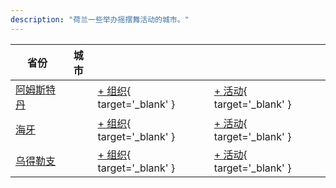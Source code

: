 ```yaml
---
description: "荷兰一些举办摇摆舞活动的城市。"
---
```


| 省份 | 城市 | | |
| --- | --- | --- | --- |
| [阿姆斯特丹](by_city.md#amsterdam) | | [+ 组织](https://github.com/swingdance/orgs/issues/new?assignees=&labels=add+org&projects=&template=02-add_entity.yml&title=%5Bnl%5D%20%3CName%3E&region=nl&province=Amsterdam&city=Amsterdam){ target='_blank' } | [+ 活动](https://github.com/swingdance/events/issues/new?assignees=&labels=add+event&projects=&template=02-add_entity.yml&title=%5B2024%2Fnl%5D%20%3CName%3E&region=nl&province=Amsterdam&city=Amsterdam&org_id=&date_starts=2024-&date_ends=2024-){ target='_blank' } |
| [海牙](by_city.md#the-hague) | | [+ 组织](https://github.com/swingdance/orgs/issues/new?assignees=&labels=add+org&projects=&template=02-add_entity.yml&title=%5Bnl%5D%20%3CName%3E&region=nl&province=The%20Hague&city=The%20Hague){ target='_blank' } | [+ 活动](https://github.com/swingdance/events/issues/new?assignees=&labels=add+event&projects=&template=02-add_entity.yml&title=%5B2024%2Fnl%5D%20%3CName%3E&region=nl&province=The%20Hague&city=The%20Hague&org_id=&date_starts=2024-&date_ends=2024-){ target='_blank' } |
| [乌得勒支](by_city.md#utrecht) | | [+ 组织](https://github.com/swingdance/orgs/issues/new?assignees=&labels=add+org&projects=&template=02-add_entity.yml&title=%5Bnl%5D%20%3CName%3E&region=nl&province=Utrecht&city=Utrecht){ target='_blank' } | [+ 活动](https://github.com/swingdance/events/issues/new?assignees=&labels=add+event&projects=&template=02-add_entity.yml&title=%5B2024%2Fnl%5D%20%3CName%3E&region=nl&province=Utrecht&city=Utrecht&org_id=&date_starts=2024-&date_ends=2024-){ target='_blank' } |
